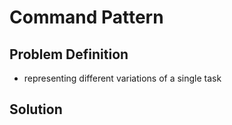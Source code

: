 # Command Pattern

## Problem Definition

- representing different variations of a single task

## Solution